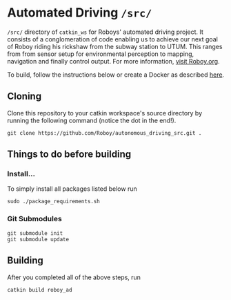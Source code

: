# Automated Driving `/src/`
`/src/` directory of `catkin_ws` for Roboys' automated driving project. It consists of a conglomeration of code enabling us to achieve our next goal of Roboy riding his rickshaw from the subway station to UTUM. This ranges from from sensor setup for environmental perception to mapping, navigation and finally control output. For more information, [visit Roboy.org](https://roboy.org).

To build, follow the instructions below or create a Docker as described [here](https://github.com/Roboy/autonomous_driving/tree/devel/dockers).

## Cloning
Clone this repository to your catkin workspace's source directory by running the following command (notice the dot in the end!).
```
git clone https://github.com/Roboy/autonomous_driving_src.git .
```

## Things to do before building

### Install...

To simply install all packages listed below run
```
sudo ./package_requirements.sh
```

### Git Submodules
```
git submodule init
git submodule update
```

## Building
After you completed all of the above steps, run
```
catkin build roboy_ad
```
